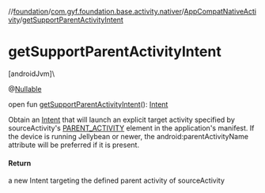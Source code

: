 //[foundation](../../../index.md)/[com.gyf.foundation.base.activity.nativer](../index.md)/[AppCompatNativeActivity](index.md)/[getSupportParentActivityIntent](get-support-parent-activity-intent.md)

# getSupportParentActivityIntent

[androidJvm]\

@[Nullable](https://developer.android.com/reference/kotlin/androidx/annotation/Nullable.html)

open fun [getSupportParentActivityIntent](get-support-parent-activity-intent.md)(): [Intent](https://developer.android.com/reference/kotlin/android/content/Intent.html)

Obtain an [Intent](https://developer.android.com/reference/kotlin/android/content/Intent.html) that will launch an explicit target activity specified by sourceActivity's [PARENT_ACTIVITY](https://developer.android.com/reference/kotlin/androidx/core/app/NavUtils.html#parent_activity)<meta-data> element in the application's manifest. If the device is running Jellybean or newer, the android:parentActivityName attribute will be preferred if it is present.

#### Return

a new Intent targeting the defined parent activity of sourceActivity